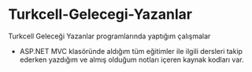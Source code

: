 # Turkcell-Gelecegi-Yazanlar
Turkcell Geleceği Yazanlar programlarında yaptığım çalışmalar
- ASP.NET MVC klasöründe aldığım tüm eğitimler ile ilgili dersleri takip ederken yazdığım ve almış olduğum notları içeren kaynak kodları var.
